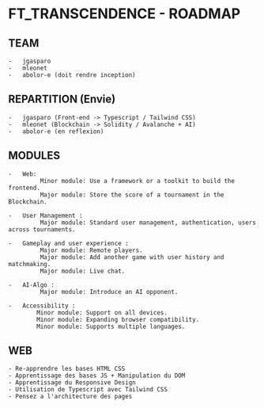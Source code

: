 # FT_TRANSCENDENCE - ROADMAP

## TEAM
    -   jgasparo
    -   mleonet
    -   abolor-e (doit rendre inception)


##  REPARTITION (Envie)
    -   jgasparo (Front-end -> Typescript / Tailwind CSS)
    -   mleonet (Blockchain -> Solidity / Avalanche + AI)
    -   abolor-e (en reflexion)

##  MODULES
    -   Web: 
             Minor module: Use a framework or a toolkit to build the frontend.
             Major module: Store the score of a tournament in the Blockchain.

    -   User Management :
             Major module: Standard user management, authentication, users across tournaments.

    -   Gameplay and user experience :
             Major module: Remote players.
             Major module: Add another game with user history and matchmaking.
             Major module: Live chat.

    -   AI-Algo :
             Major module: Introduce an AI opponent.

    -   Accessibility :
            Minor module: Support on all devices.
            Minor module: Expanding browser compatibility.
            Minor module: Supports multiple languages.

##  WEB
    - Re-apprendre les bases HTML CSS
    - Apprentissage des bases JS + Manipulation du DOM
    - Apprentissage du Responsive Design
    - Utilisation de Typescript avec Tailwind CSS
    - Pensez a l'architecture des pages
